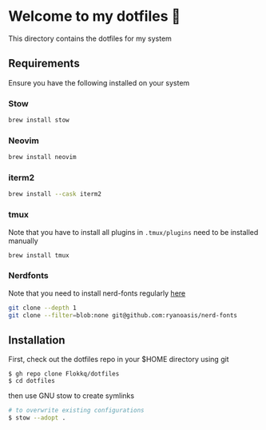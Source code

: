 # Welcome to my dotfiles 👋

This directory contains the dotfiles for my system

## Requirements

Ensure you have the following installed on your system

### Stow

```bash
brew install stow
```

### Neovim

```bash
brew install neovim
```

### iterm2

```bash
brew install --cask iterm2
```

### tmux

Note that you have to install all plugins in `.tmux/plugins` need to be installed manually

```bash
brew install tmux
```

### Nerdfonts

Note that you need to install nerd-fonts regularly [here](https://github.com/ryanoasis/nerd-fonts.git)

```bash
git clone --depth 1
git clone --filter=blob:none git@github.com:ryanoasis/nerd-fonts
```

## Installation

First, check out the dotfiles repo in your $HOME directory using git

```
$ gh repo clone Flokkq/dotfiles
$ cd dotfiles
```

then use GNU stow to create symlinks

```bash
# to overwrite existing configurations
$ stow --adopt .
```
